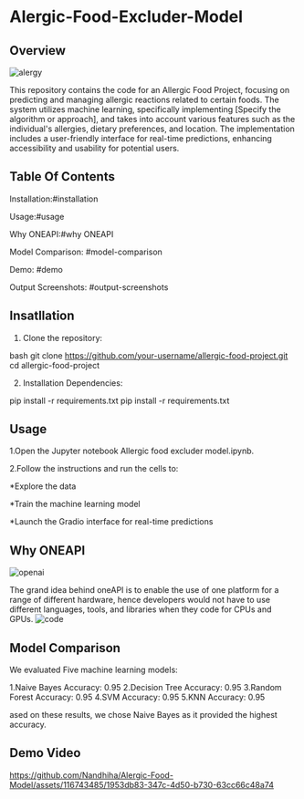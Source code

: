 # Alergic-Food-Excluder-Model
## Overview
![alergy](https://github.com/Nandhiha/Alergic-Food-Model/assets/116743485/3aad6d20-fa96-4c7f-86ad-636cdbfbc74f)

This repository contains the code for an Allergic Food Project, focusing on predicting and managing allergic reactions related to certain foods. The system utilizes machine learning, specifically implementing [Specify the algorithm or approach], and takes into account various features such as the individual's allergies, dietary preferences, and location. The implementation includes a user-friendly interface for real-time predictions, enhancing accessibility and usability for potential users.

## Table Of Contents
Installation:#installation

Usage:#usage

Why ONEAPI:#why ONEAPI

Model Comparison:   #model-comparison

Demo: #demo

Output Screenshots: #output-screenshots

## Insatllation

1. Clone the repository:
   
bash git clone https://github.com/your-username/allergic-food-project.git cd allergic-food-project 

2. Installation Dependencies:

pip install -r requirements.txt pip install -r requirements.txt

## Usage

1.Open the Jupyter notebook Allergic food excluder model.ipynb.

2.Follow the instructions and run the cells to:

   *Explore the data
      
   *Train the machine learning model
      
   *Launch the Gradio interface for real-time predictions

## Why ONEAPI
![openai](https://github.com/Nandhiha/Alergic-Food-Model/assets/116743485/78e06ba5-8caa-4e46-b2b2-4c86b996fbda)

The grand idea behind oneAPI is to enable the use of one platform for a range of different hardware, hence developers would not have to use different languages, tools, and libraries when they code for CPUs and GPUs.
![code](https://github.com/Nandhiha/Alergic-Food-Model/assets/116743485/69aba162-fd95-494b-aad0-59bf83afe8db)

## Model Comparison

We evaluated Five machine learning models:

1.Naive Bayes Accuracy: 0.95
2.Decision Tree Accuracy: 0.95
3.Random Forest Accuracy: 0.95
4.SVM Accuracy: 0.95
5.KNN Accuracy: 0.95

ased on these results, we chose Naive Bayes as it provided the highest accuracy.

## Demo Video

https://github.com/Nandhiha/Alergic-Food-Model/assets/116743485/1953db83-347c-4d50-b730-63cc66c48a74

